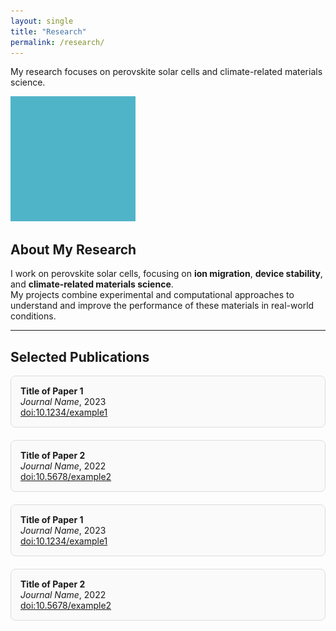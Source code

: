 ```yaml
---
layout: single
title: "Research"
permalink: /research/
---
```


My research focuses on perovskite solar cells and climate-related materials science.

![Example research image](/assets/images/research-icon.png)

## About My Research

I work on perovskite solar cells, focusing on **ion migration**, **device stability**, and **climate-related materials science**.  
My projects combine experimental and computational approaches to understand and improve the performance of these materials in real-world conditions.

---

## Selected Publications

<div style="display: flex; flex-wrap: wrap; gap: 20px;">

<div style="flex: 1 1 300px; border: 1px solid #ddd; border-radius: 8px; padding: 15px; background: #fafafa;">
<strong>Title of Paper 1</strong><br>
<em>Journal Name</em>, 2023<br>
<a href="https://doi.org/10.1234/example1" target="_blank">doi:10.1234/example1</a>
</div>

<div style="flex: 1 1 300px; border: 1px solid #ddd; border-radius: 8px; padding: 15px; background: #fafafa;">
<strong>Title of Paper 2</strong><br>
<em>Journal Name</em>, 2022<br>
<a href="https://doi.org/10.5678/example2" target="_blank">doi:10.5678/example2</a>
</div>

<div style="flex: 1 1 300px; border: 1px solid #ddd; border-radius: 8px; padding: 15px; background: #fafafa;">
<strong>Title of Paper 1</strong><br>
<em>Journal Name</em>, 2023<br>
<a href="https://doi.org/10.1234/example1" target="_blank">doi:10.1234/example1</a>
</div>

<div style="flex: 1 1 300px; border: 1px solid #ddd; border-radius: 8px; padding: 15px; background: #fafafa;">
<strong>Title of Paper 2</strong><br>
<em>Journal Name</em>, 2022<br>
<a href="https://doi.org/10.5678/example2" target="_blank">doi:10.5678/example2</a>
</div>

</div>

